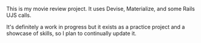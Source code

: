 This is my movie review project. It uses Devise, Materialize, and some Rails UJS calls.

It's definitely a work in progress but it exists as a practice project and a showcase of skills, so I plan to continually update it.